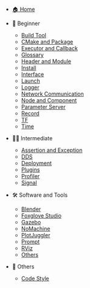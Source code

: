 - [:house: Home](/)

- :child: Beginner
  - [Build Tool](Beginner/Build%20Tool.md)
  - [CMake and Package](Beginner/CMake%20and%20Package.md)
  - [Executor and Callback](Beginner/Executor%20and%20Callback.md)
  - [Glossary](Beginner/Glossary.md)
  - [Header and Module](Beginner/Header%20and%20Module.md)
  - [Install](Beginner/Install.md)
  - [Interface](Beginner/Interface.md)
  - [Launch](Beginner/Launch.md)
  - [Logger](Beginner/Logger.md)
  - [Network Communication](Beginner/Network.md)
  - [Node and Component](Beginner/Node%20and%20Component.md)
  - [Parameter Server](Beginner/Parameter%20Server.md)
  - [Record](Beginner/Record.md)
  - [TF](Beginner/TF.md)
  - [Time](Beginner/Time.md)

- :student: Intermediate
  - [Assertion and Exception](Intermediate/Assertion%20and%20Exception.md)
  - [DDS](Intermediate/DDS.md)
  - [Deployment](Intermediate/Deployment.md)
  - [Plugins](Intermediate/Plugins.md)
  - [Profiler](Intermediate/Profiler.md)
  - [Signal](Intermediate/Signal.md)

- :hammer_and_wrench: Software and Tools
  - [Blender](Software%20and%20Tools/Blender.md)
  - [Foxglove Studio](Software%20and%20Tools%2FFoxglove%20Studio.md)
  - [Gazebo](Software%20and%20Tools/Gazebo.md)
  - [NoMachine](Software%20and%20Tools/NoMachine.md)
  - [PlotJuggler](Software%20and%20Tools/PlotJuggler.md)
  - [Prompt](Software%20and%20Tools/Prompt.md)
  - [RViz](Software%20and%20Tools/RViz.md)
  - [Others](Software%20and%20Tools/Others.md)

- :memo: Others
  - [Code Style](Others/Code%20Style.md)